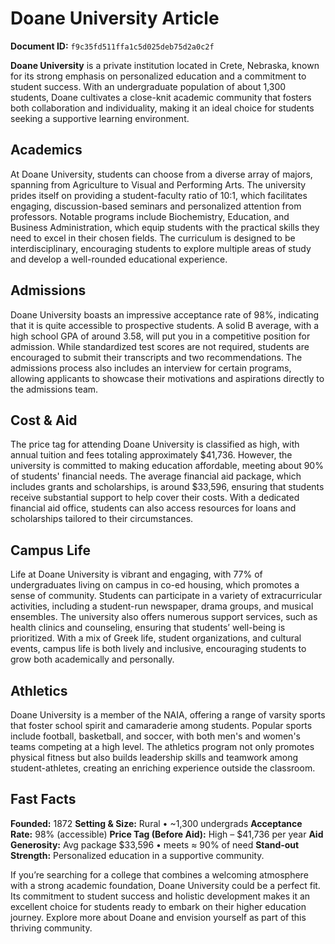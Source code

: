 # Doane University Article

**Document ID:** `f9c35fd511ffa1c5d025deb75d2a0c2f`

**Doane University** is a private institution located in Crete, Nebraska, known for its strong emphasis on personalized education and a commitment to student success. With an undergraduate population of about 1,300 students, Doane cultivates a close-knit academic community that fosters both collaboration and individuality, making it an ideal choice for students seeking a supportive learning environment.

## Academics
At Doane University, students can choose from a diverse array of majors, spanning from Agriculture to Visual and Performing Arts. The university prides itself on providing a student-faculty ratio of 10:1, which facilitates engaging, discussion-based seminars and personalized attention from professors. Notable programs include Biochemistry, Education, and Business Administration, which equip students with the practical skills they need to excel in their chosen fields. The curriculum is designed to be interdisciplinary, encouraging students to explore multiple areas of study and develop a well-rounded educational experience.

## Admissions
Doane University boasts an impressive acceptance rate of 98%, indicating that it is quite accessible to prospective students. A solid B average, with a high school GPA of around 3.58, will put you in a competitive position for admission. While standardized test scores are not required, students are encouraged to submit their transcripts and two recommendations. The admissions process also includes an interview for certain programs, allowing applicants to showcase their motivations and aspirations directly to the admissions team.

## Cost & Aid
The price tag for attending Doane University is classified as high, with annual tuition and fees totaling approximately $41,736. However, the university is committed to making education affordable, meeting about 90% of students' financial needs. The average financial aid package, which includes grants and scholarships, is around $33,596, ensuring that students receive substantial support to help cover their costs. With a dedicated financial aid office, students can also access resources for loans and scholarships tailored to their circumstances.

## Campus Life
Life at Doane University is vibrant and engaging, with 77% of undergraduates living on campus in co-ed housing, which promotes a sense of community. Students can participate in a variety of extracurricular activities, including a student-run newspaper, drama groups, and musical ensembles. The university also offers numerous support services, such as health clinics and counseling, ensuring that students’ well-being is prioritized. With a mix of Greek life, student organizations, and cultural events, campus life is both lively and inclusive, encouraging students to grow both academically and personally.

## Athletics
Doane University is a member of the NAIA, offering a range of varsity sports that foster school spirit and camaraderie among students. Popular sports include football, basketball, and soccer, with both men's and women's teams competing at a high level. The athletics program not only promotes physical fitness but also builds leadership skills and teamwork among student-athletes, creating an enriching experience outside the classroom.

## Fast Facts
**Founded:** 1872
**Setting & Size:** Rural • ~1,300 undergrads
**Acceptance Rate:** 98% (accessible)
**Price Tag (Before Aid):** High – $41,736 per year
**Aid Generosity:** Avg package $33,596 • meets ≈ 90% of need
**Stand-out Strength:** Personalized education in a supportive community.

If you’re searching for a college that combines a welcoming atmosphere with a strong academic foundation, Doane University could be a perfect fit. Its commitment to student success and holistic development makes it an excellent choice for students ready to embark on their higher education journey. Explore more about Doane and envision yourself as part of this thriving community.
